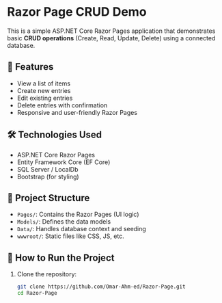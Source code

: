 # Razor Page CRUD Demo

This is a simple ASP.NET Core Razor Pages application that demonstrates basic **CRUD operations** (Create, Read, Update, Delete) using a connected database.

## 📌 Features

- View a list of items
- Create new entries
- Edit existing entries
- Delete entries with confirmation
- Responsive and user-friendly Razor Pages

## 🛠 Technologies Used

- ASP.NET Core Razor Pages
- Entity Framework Core (EF Core)
- SQL Server / LocalDb
- Bootstrap (for styling)

## 📂 Project Structure

- `Pages/`: Contains the Razor Pages (UI logic)
- `Models/`: Defines the data models
- `Data/`: Handles database context and seeding
- `wwwroot/`: Static files like CSS, JS, etc.

## 🚀 How to Run the Project

1. Clone the repository:
   ```bash
   git clone https://github.com/Omar-Ahm-ed/Razor-Page.git
   cd Razor-Page
